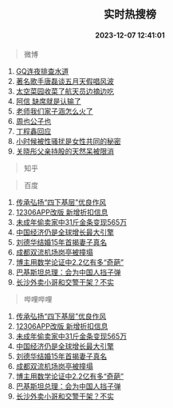 <div align="center"><h2>实时热搜榜</h2><h4>2023-12-07 12:41:01</h4></div>

> 微博  

1. [GQ连夜排查水道](https://s.weibo.com/weibo?q=GQ%E8%BF%9E%E5%A4%9C%E6%8E%92%E6%9F%A5%E6%B0%B4%E9%81%93&t=31&band_rank=1&Refer=top)<br />
2. [著名歌手唐磊谈五月天假唱风波](https://s.weibo.com/weibo?q=%23%E8%91%97%E5%90%8D%E6%AD%8C%E6%89%8B%E5%94%90%E7%A3%8A%E8%B0%88%E4%BA%94%E6%9C%88%E5%A4%A9%E5%81%87%E5%94%B1%E9%A3%8E%E6%B3%A2%23&t=31&band_rank=2&Refer=top)<br />
3. [太空菜园收菜了航天员边摘边吃](https://s.weibo.com/weibo?q=%23%E5%A4%AA%E7%A9%BA%E8%8F%9C%E5%9B%AD%E6%94%B6%E8%8F%9C%E4%BA%86%E8%88%AA%E5%A4%A9%E5%91%98%E8%BE%B9%E6%91%98%E8%BE%B9%E5%90%83%23&t=31&band_rank=3&Refer=top)<br />
4. [阿信 缺席就是认输了](https://s.weibo.com/weibo?q=%E9%98%BF%E4%BF%A1%20%E7%BC%BA%E5%B8%AD%E5%B0%B1%E6%98%AF%E8%AE%A4%E8%BE%93%E4%BA%86&t=31&band_rank=4&Refer=top)<br />
5. [老师我们家子涵怎么火了](https://s.weibo.com/weibo?q=%23%E8%80%81%E5%B8%88%E6%88%91%E4%BB%AC%E5%AE%B6%E5%AD%90%E6%B6%B5%E6%80%8E%E4%B9%88%E7%81%AB%E4%BA%86%23&t=31&band_rank=5&Refer=top)<br />
6. [周也公子也](https://s.weibo.com/weibo?q=%23%E5%91%A8%E4%B9%9F%E5%85%AC%E5%AD%90%E4%B9%9F%23&t=31&band_rank=6&Refer=top)<br />
7. [丁程鑫回应](https://s.weibo.com/weibo?q=%E4%B8%81%E7%A8%8B%E9%91%AB%E5%9B%9E%E5%BA%94&t=31&band_rank=7&Refer=top)<br />
8. [小时候被性骚扰是女性共同的秘密](https://s.weibo.com/weibo?q=%E5%B0%8F%E6%97%B6%E5%80%99%E8%A2%AB%E6%80%A7%E9%AA%9A%E6%89%B0%E6%98%AF%E5%A5%B3%E6%80%A7%E5%85%B1%E5%90%8C%E7%9A%84%E7%A7%98%E5%AF%86&t=31&band_rank=8&Refer=top)<br />
9. [关晓彤父亲持股的天然呆被限消](https://s.weibo.com/weibo?q=%23%E5%85%B3%E6%99%93%E5%BD%A4%E7%88%B6%E4%BA%B2%E6%8C%81%E8%82%A1%E7%9A%84%E5%A4%A9%E7%84%B6%E5%91%86%E8%A2%AB%E9%99%90%E6%B6%88%23&t=31&band_rank=9&Refer=top)<br />

> 知乎  


> 百度  

1. [传承弘扬“四下基层”优良作风](https://www.baidu.com/s?wd=%E4%BC%A0%E6%89%BF%E5%BC%98%E6%89%AC%E2%80%9C%E5%9B%9B%E4%B8%8B%E5%9F%BA%E5%B1%82%E2%80%9D%E4%BC%98%E8%89%AF%E4%BD%9C%E9%A3%8E&sa=fyb_news&rsv_dl=fyb_news)<br />
2. [12306APP改版 新增折扣信息](https://www.baidu.com/s?wd=12306APP%E6%94%B9%E7%89%88+%E6%96%B0%E5%A2%9E%E6%8A%98%E6%89%A3%E4%BF%A1%E6%81%AF&sa=fyb_news&rsv_dl=fyb_news)<br />
3. [未成年偷卖家中31斤金条变现565万](https://www.baidu.com/s?wd=%E6%9C%AA%E6%88%90%E5%B9%B4%E5%81%B7%E5%8D%96%E5%AE%B6%E4%B8%AD31%E6%96%A4%E9%87%91%E6%9D%A1%E5%8F%98%E7%8E%B0565%E4%B8%87&sa=fyb_news&rsv_dl=fyb_news)<br />
4. [中国经济仍是全球增长最大引擎](https://www.baidu.com/s?wd=%E4%B8%AD%E5%9B%BD%E7%BB%8F%E6%B5%8E%E4%BB%8D%E6%98%AF%E5%85%A8%E7%90%83%E5%A2%9E%E9%95%BF%E6%9C%80%E5%A4%A7%E5%BC%95%E6%93%8E&sa=fyb_news&rsv_dl=fyb_news)<br />
5. [刘德华结婚15年首揭妻子真名](https://www.baidu.com/s?wd=%E5%88%98%E5%BE%B7%E5%8D%8E%E7%BB%93%E5%A9%9A15%E5%B9%B4%E9%A6%96%E6%8F%AD%E5%A6%BB%E5%AD%90%E7%9C%9F%E5%90%8D&sa=fyb_news&rsv_dl=fyb_news)<br />
6. [成都双流机场岗亭被撞塌](https://www.baidu.com/s?wd=%E6%88%90%E9%83%BD%E5%8F%8C%E6%B5%81%E6%9C%BA%E5%9C%BA%E5%B2%97%E4%BA%AD%E8%A2%AB%E6%92%9E%E5%A1%8C&sa=fyb_news&rsv_dl=fyb_news)<br />
7. [博主用数学论证中2.2亿有多“奇葩”](https://www.baidu.com/s?wd=%E5%8D%9A%E4%B8%BB%E7%94%A8%E6%95%B0%E5%AD%A6%E8%AE%BA%E8%AF%81%E4%B8%AD2.2%E4%BA%BF%E6%9C%89%E5%A4%9A%E2%80%9C%E5%A5%87%E8%91%A9%E2%80%9D&sa=fyb_news&rsv_dl=fyb_news)<br />
8. [巴基斯坦总理：会为中国人挡子弹](https://www.baidu.com/s?wd=%E5%B7%B4%E5%9F%BA%E6%96%AF%E5%9D%A6%E6%80%BB%E7%90%86%EF%BC%9A%E4%BC%9A%E4%B8%BA%E4%B8%AD%E5%9B%BD%E4%BA%BA%E6%8C%A1%E5%AD%90%E5%BC%B9&sa=fyb_news&rsv_dl=fyb_news)<br />
9. [长沙外卖小哥和交警干架？不实](https://www.baidu.com/s?wd=%E9%95%BF%E6%B2%99%E5%A4%96%E5%8D%96%E5%B0%8F%E5%93%A5%E5%92%8C%E4%BA%A4%E8%AD%A6%E5%B9%B2%E6%9E%B6%EF%BC%9F%E4%B8%8D%E5%AE%9E&sa=fyb_news&rsv_dl=fyb_news)<br />

> 哔哩哔哩  

1. [传承弘扬“四下基层”优良作风](https://www.baidu.com/s?wd=%E4%BC%A0%E6%89%BF%E5%BC%98%E6%89%AC%E2%80%9C%E5%9B%9B%E4%B8%8B%E5%9F%BA%E5%B1%82%E2%80%9D%E4%BC%98%E8%89%AF%E4%BD%9C%E9%A3%8E&sa=fyb_news&rsv_dl=fyb_news)<br />
2. [12306APP改版 新增折扣信息](https://www.baidu.com/s?wd=12306APP%E6%94%B9%E7%89%88+%E6%96%B0%E5%A2%9E%E6%8A%98%E6%89%A3%E4%BF%A1%E6%81%AF&sa=fyb_news&rsv_dl=fyb_news)<br />
3. [未成年偷卖家中31斤金条变现565万](https://www.baidu.com/s?wd=%E6%9C%AA%E6%88%90%E5%B9%B4%E5%81%B7%E5%8D%96%E5%AE%B6%E4%B8%AD31%E6%96%A4%E9%87%91%E6%9D%A1%E5%8F%98%E7%8E%B0565%E4%B8%87&sa=fyb_news&rsv_dl=fyb_news)<br />
4. [中国经济仍是全球增长最大引擎](https://www.baidu.com/s?wd=%E4%B8%AD%E5%9B%BD%E7%BB%8F%E6%B5%8E%E4%BB%8D%E6%98%AF%E5%85%A8%E7%90%83%E5%A2%9E%E9%95%BF%E6%9C%80%E5%A4%A7%E5%BC%95%E6%93%8E&sa=fyb_news&rsv_dl=fyb_news)<br />
5. [刘德华结婚15年首揭妻子真名](https://www.baidu.com/s?wd=%E5%88%98%E5%BE%B7%E5%8D%8E%E7%BB%93%E5%A9%9A15%E5%B9%B4%E9%A6%96%E6%8F%AD%E5%A6%BB%E5%AD%90%E7%9C%9F%E5%90%8D&sa=fyb_news&rsv_dl=fyb_news)<br />
6. [成都双流机场岗亭被撞塌](https://www.baidu.com/s?wd=%E6%88%90%E9%83%BD%E5%8F%8C%E6%B5%81%E6%9C%BA%E5%9C%BA%E5%B2%97%E4%BA%AD%E8%A2%AB%E6%92%9E%E5%A1%8C&sa=fyb_news&rsv_dl=fyb_news)<br />
7. [博主用数学论证中2.2亿有多“奇葩”](https://www.baidu.com/s?wd=%E5%8D%9A%E4%B8%BB%E7%94%A8%E6%95%B0%E5%AD%A6%E8%AE%BA%E8%AF%81%E4%B8%AD2.2%E4%BA%BF%E6%9C%89%E5%A4%9A%E2%80%9C%E5%A5%87%E8%91%A9%E2%80%9D&sa=fyb_news&rsv_dl=fyb_news)<br />
8. [巴基斯坦总理：会为中国人挡子弹](https://www.baidu.com/s?wd=%E5%B7%B4%E5%9F%BA%E6%96%AF%E5%9D%A6%E6%80%BB%E7%90%86%EF%BC%9A%E4%BC%9A%E4%B8%BA%E4%B8%AD%E5%9B%BD%E4%BA%BA%E6%8C%A1%E5%AD%90%E5%BC%B9&sa=fyb_news&rsv_dl=fyb_news)<br />
9. [长沙外卖小哥和交警干架？不实](https://www.baidu.com/s?wd=%E9%95%BF%E6%B2%99%E5%A4%96%E5%8D%96%E5%B0%8F%E5%93%A5%E5%92%8C%E4%BA%A4%E8%AD%A6%E5%B9%B2%E6%9E%B6%EF%BC%9F%E4%B8%8D%E5%AE%9E&sa=fyb_news&rsv_dl=fyb_news)<br />
